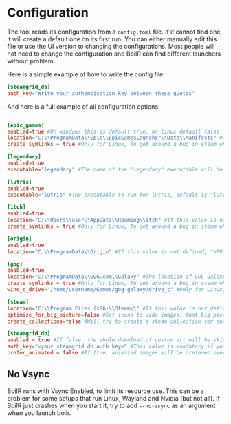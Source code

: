 # Configuration

The tool reads its configuration from a `config.toml` file. If it cannot find one, it will create a default one on its first run.
You can either manually edit this file or use the UI version to changing the configurations.
Most people will not need to change the configuration and BoilR can find different launchers without problem.

Here is a simple example of how to write the config file:

```toml
[steamgrid_db]
auth_key="Write your authentication key between these quotes"
```

And here is a full example of all configuration options:

```toml

[epic_games]
enabled=true #On windows this is default true, on linux default false
location="C:\\ProgramData\\Epic\\EpicGamesLauncher\\Data\\Manifests" #If this value is not defined, the tool will try to find it automatically (only windows). If it can't find it, it will fail and tell you.
create_symlinks = true #Only for Linux, To get around a bug in steam where paths can not contain spaces, BoilR creates symlinks in ~/.boilr/link and uses those. 

[legendary]
enabled=true
executable="legendary" #The name of the "legendary" executable will be used, it is assumed to be on the path.

[lutris]
enabled=true
executable="lutris" #The executable to run for lutris, default is "lutris".

[itch]
enabled=true
location="C:\\Users\\user\\AppData\\Roaming\\itch" #If this value is not defined, "%APPDATA%itch" will be used on windows, and HOME/.config/itch on linux.
create_symlinks = true #Only for Linux, To get around a bug in steam where paths can not contain spaces, BoilR creates symlinks in ~/.boilr/link and uses those. 

[origin]
enabled=true
location="C:\\ProgramData\\Origin" #If this value is not defined, "%PROGRAMGDATA%origin" will be used on windows, and HOME/Games/origin/drive_c/ProgramData/Origin/ on linux.

[gog]
enabled=true
location="C:\\ProgramData\\GOG.com\\Galaxy" #The location of GOG Galaxy will default to this value if not defined on windows and "~/Games/gog-galaxy/drive_c/ProgramData/GOG.com/Galaxy" on linux.
create_symlinks = true #Only for Linux, To get around a bug in steam where paths can not contain spaces, BoilR creates symlinks in ~/.boilr/link and uses those. 
wine_c_drive="/home/username/Games/gog-galaxy/drive_c" #Only for Linux, Is mandatory on linux. 

[steam]
location="C:\\Program Files (x86)\\Steam\\" #If this value is not defined, the tool will try to find it automatically. If it can't find it, it will fail and tell you.
optimize_for_big_picture=false #Set icons to wide images, that big picture mode will use. This will make the icons have a wrong ratio in desktop mode, but will improve the look in big picture mode
create_collections=false #Will try to create a steam collection for each platform

[steamgrid_db]
enabled = true #If false, the whole download of custom art will be skipped.
auth_key="<your steamgrid db auth key>" #This value is mandatory if you have steamgrid_db enabled.
prefer_animated = false #If true, animated images will be prefered over static images when downloading art.
```


## No Vsync
BoilR runs with Vsync Enabled, to limit its resource use.
This can be a problem for some setups that run Linux, Wayland and Nvidia (but not all). 
If BoilR just crashes when you start it, try to add `--no-vsync` as an argument when you launch boilr.
